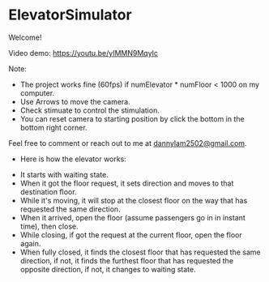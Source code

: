 # ElevatorSimulator
Welcome!

Video demo:
https://youtu.be/yIMMN9MqyIc

Note:
- The project works fine (60fps) if numElevator * numFloor < 1000 on my computer.
- Use Arrows to move the camera.
- Check stimuate to control the stimulation.
- You can reset camera to starting position by click the bottom in the bottom right corner.

Feel free to comment or reach out to me at dannylam2502@gmail.com.

- Here is how the elevator works:
+ It starts with waiting state.
+ When it got the floor request, it sets direction and moves to that destination floor.
+ While it's moving, it will stop at the closest floor on the way that has requested the same direction.
+ When it arrived, open the floor (assume passengers go in in instant time), then close.
+ While closing, if got the request at the current floor, open the floor again.
+ When fully closed, it finds the closest floor that has requested the same direction, if not, it finds the furthest floor that has requested the opposite direction, if not, it changes to waiting state.
